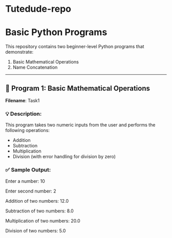 # Tutedude-repo

# Basic Python Programs

This repository contains two beginner-level Python programs that demonstrate:

1. Basic Mathematical Operations
2. Name Concatenation

---

## 🔢 Program 1: Basic Mathematical Operations

**Filename**: Task1

### 💡 Description:
This program takes two numeric inputs from the user and performs the following operations:

- Addition
- Subtraction
- Multiplication
- Division (with error handling for division by zero)

### ✅ Sample Output:

Enter a number: 10

Enter second number: 2

Addition of two numbers: 12.0

Subtraction of two numbers: 8.0

Multiplication of two numbers: 20.0

Division of two numbers: 5.0

